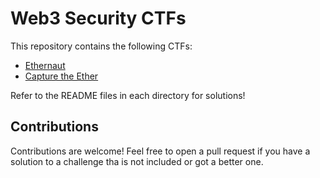# Web3 Security CTFs

This repository contains the following CTFs:

- [Ethernaut](https://ethernaut.openzeppelin.com/)
- [Capture the Ether](https://capturetheether.com/)

Refer to the README files in each directory for solutions!

## Contributions

Contributions are welcome! Feel free to open a pull request if you have a solution to a challenge tha is not included or got a better one.